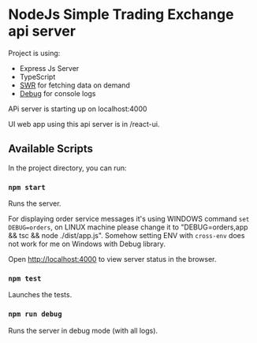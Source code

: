 # NodeJs Simple Trading Exchange api server

Project is using:

- Express Js Server
- TypeScript
- [SWR](https://swr.vercel.app/) for fetching data on demand
- [Debug](https://github.com/visionmedia/debug#readme) for console logs

APi server is starting up on localhost:4000

UI web app using this api server is in /react-ui.

## Available Scripts

In the project directory, you can run:

### `npm start`

Runs the server.

For displaying order service messages it's using WINDOWS command `set DEBUG=orders`,
on LINUX machine please change it to "DEBUG=orders,app && tsc && node ./dist/app.js".
Somehow setting ENV with `cross-env` does not work for me on Windows with Debug library.

Open [http://localhost:4000](http://localhost:4000) to view server status in the browser.

### `npm test`

Launches the tests.

### `npm run debug`

Runs the server in debug mode (with all logs).
